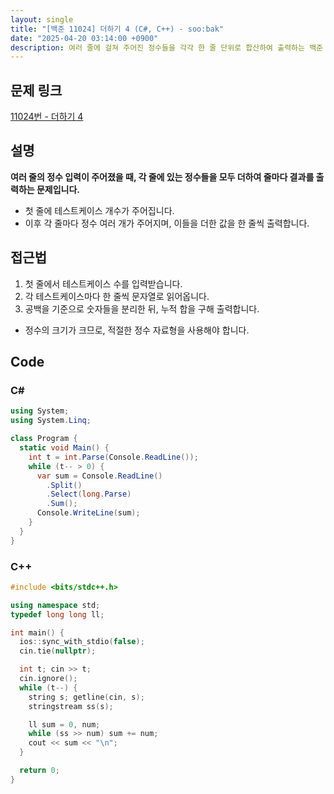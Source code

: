 ```yaml
---
layout: single
title: "[백준 11024] 더하기 4 (C#, C++) - soo:bak"
date: "2025-04-20 03:14:00 +0900"
description: 여러 줄에 걸쳐 주어진 정수들을 각각 한 줄 단위로 합산하여 출력하는 백준 11024번 더하기 4 문제의 C# 및 C++ 풀이 및 해설
---
```


## 문제 링크
[11024번 - 더하기 4](https://www.acmicpc.net/problem/11024)

## 설명
**여러 줄의 정수 입력이 주어졌을 때, 각 줄에 있는 정수들을 모두 더하여 줄마다 결과를 출력하는 문제입니다.**
<br>

- 첫 줄에 테스트케이스 개수가 주어집니다.
- 이후 각 줄마다 정수 여러 개가 주어지며, 이들을 더한 값을 한 줄씩 출력합니다.


## 접근법

1. 첫 줄에서 테스트케이스 수를 입력받습니다.
2. 각 테스트케이스마다 한 줄씩 문자열로 읽어옵니다.
3. 공백을 기준으로 숫자들을 분리한 뒤, 누적 합을 구해 출력합니다.

- 정수의 크기가 크므로, 적절한 정수 자료형을 사용해야 합니다.

## Code

### C#
```csharp
using System;
using System.Linq;

class Program {
  static void Main() {
    int t = int.Parse(Console.ReadLine());
    while (t-- > 0) {
      var sum = Console.ReadLine()
        .Split()
        .Select(long.Parse)
        .Sum();
      Console.WriteLine(sum);
    }
  }
}
```

### C++
```cpp
#include <bits/stdc++.h>

using namespace std;
typedef long long ll;

int main() {
  ios::sync_with_stdio(false);
  cin.tie(nullptr);

  int t; cin >> t;
  cin.ignore();
  while (t--) {
    string s; getline(cin, s);
    stringstream ss(s);

    ll sum = 0, num;
    while (ss >> num) sum += num;
    cout << sum << "\n";
  }

  return 0;
}
```
